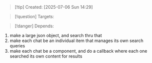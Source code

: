 
>[!tip] Created: [2025-07-06 Sun 14:29]

>[!question] Targets: 

>[!danger] Depends: 

1. make a large json object, and search thru that
2. make each chat be an individual item that manages its own search queries
3. make each chat be a component, and do a callback where each one searched its own content for results

